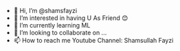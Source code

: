 - 👋 Hi, I’m @shamsfayzi
- 👀 I’m interested in having U As Friend 😊
- 🌱 I’m currently learning ML 
- 💞️ I’m looking to collaborate on ...
- 📫 How to reach me Youtube Channel: Shamsullah Fayzi 

<!---
shamsfayzi/shamsfayzi is a ✨ special ✨ repository because its `README.md` (this file) appears on your GitHub profile.
You can click the Preview link to take a look at your changes.
--->

